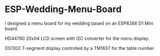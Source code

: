 # ESP-Wedding-Menu-Board

I designed a menu board for my wedding based on an ESP8266 D1 Mini board.

HD44780 20x04 LCD screen with I2C converter for the menu display.

DS1302 7-segment display controlled by a TM1637 for the table number.
